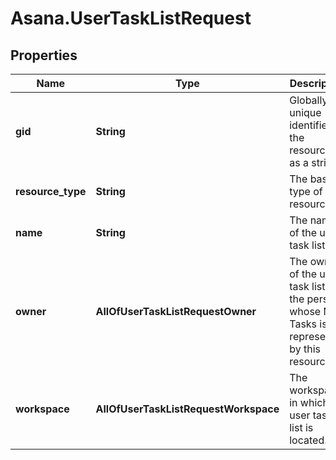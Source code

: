 # Asana.UserTaskListRequest

## Properties
Name | Type | Description | Notes
------------ | ------------- | ------------- | -------------
**gid** | **String** | Globally unique identifier of the resource, as a string. | [optional] 
**resource_type** | **String** | The base type of this resource. | [optional] 
**name** | **String** | The name of the user task list. | [optional] 
**owner** | **AllOfUserTaskListRequestOwner** | The owner of the user task list, i.e. the person whose My Tasks is represented by this resource. | [optional] 
**workspace** | **AllOfUserTaskListRequestWorkspace** | The workspace in which the user task list is located. | [optional] 
